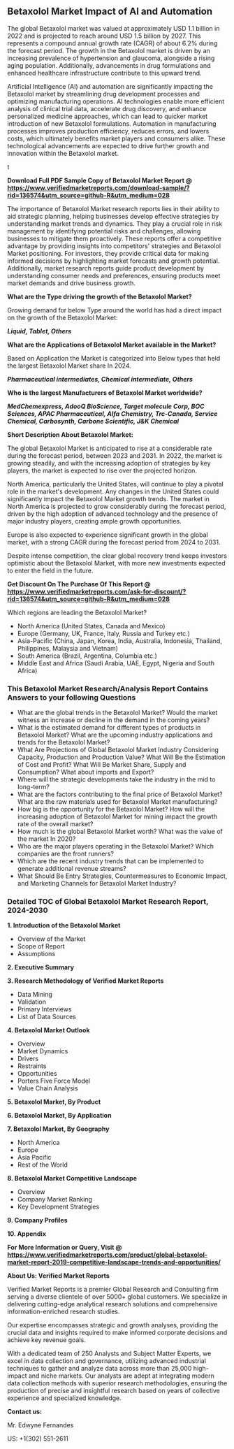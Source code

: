 <h2>Betaxolol Market Impact of AI and Automation</h2><p>The global Betaxolol market was valued at approximately USD 1.1 billion in 2022 and is projected to reach around USD 1.5 billion by 2027. This represents a compound annual growth rate (CAGR) of about 6.2% during the forecast period. The growth in the Betaxolol market is driven by an increasing prevalence of hypertension and glaucoma, alongside a rising aging population. Additionally, advancements in drug formulations and enhanced healthcare infrastructure contribute to this upward trend.</p><p>Artificial Intelligence (AI) and automation are significantly impacting the Betaxolol market by streamlining drug development processes and optimizing manufacturing operations. AI technologies enable more efficient analysis of clinical trial data, accelerate drug discovery, and enhance personalized medicine approaches, which can lead to quicker market introduction of new Betaxolol formulations. Automation in manufacturing processes improves production efficiency, reduces errors, and lowers costs, which ultimately benefits market players and consumers alike. These technological advancements are expected to drive further growth and innovation within the Betaxolol market.</p>t</p><p id="" class=""><strong>Download Full PDF Sample Copy of Betaxolol Market Report @ <a href="https://www.verifiedmarketreports.com/download-sample/?rid=136574&utm_source=github-R&utm_medium=028" target="_blank">https://www.verifiedmarketreports.com/download-sample/?rid=136574&utm_source=github-R&utm_medium=028</a></strong></p><p>The importance of&nbsp;Betaxolol Market research reports lies in their ability to aid strategic planning, helping businesses develop effective strategies by understanding market trends and dynamics. They play a crucial role in risk management by identifying potential risks and challenges, allowing businesses to mitigate them proactively. These reports offer a competitive advantage by providing insights into competitors' strategies and Betaxolol Market positioning. For investors, they provide critical data for making informed decisions by highlighting market forecasts and growth potential. Additionally, market research reports guide product development by understanding consumer needs and preferences, ensuring products meet market demands and drive business growth.</p><p><strong>What are the&nbsp;Type driving the growth of the Betaxolol Market?</strong></p><p id="" class="">Growing demand for below Type around the world has had a direct impact on the growth of the Betaxolol Market:</p><em><strong>Liquid, Tablet, Others</strong></em></p><strong>What are the&nbsp;Applications&nbsp;of Betaxolol Market available in the Market?</strong></p><p id="" class="">Based on Application the Market is categorized into Below types that held the largest Betaxolol Market share In 2024.</p><em><strong>Pharmaceutical intermediates, Chemical intermediate, Others</strong></em></p><strong>Who is the largest Manufacturers of Betaxolol Market worldwide?</strong></p><p><em><strong>MedChemexpress, AdooQ BioScience, Target molecule Corp, BOC Sciences, APAC Pharmaceutical, Alfa Chemistry, Trc-Canada, Service Chemical, Carbosynth, Carbone Scientific, J&K Chemical</strong></em></p><p id="" class=""><strong>Short Description About Betaxolol Market:</strong></p><p>The global Betaxolol Market is anticipated to rise at a considerable rate during the forecast period, between 2023 and 2031. In 2022, the market is growing steadily, and with the increasing adoption of strategies by key players, the market is expected to rise over the projected horizon.</p><p>North America, particularly the United States, will continue to play a pivotal role in the market's development. Any changes in the United States could significantly impact the Betaxolol Market growth trends. The market in North America is projected to grow considerably during the forecast period, driven by the high adoption of advanced technology and the presence of major industry players, creating ample growth opportunities.</p><p>Europe is also expected to experience significant growth in the global market, with a strong CAGR during the forecast period from 2024 to 2031.</p><p>Despite intense competition, the clear global recovery trend keeps investors optimistic about the Betaxolol Market, with more new investments expected to enter the field in the future.</p><p id="" class=""><strong>Get Discount On The Purchase Of This Report @ <a href="https://www.verifiedmarketreports.com/ask-for-discount/?rid=136574&utm_source=github-R&utm_medium=028" target="_blank">https://www.verifiedmarketreports.com/ask-for-discount/?rid=136574&utm_source=github-R&utm_medium=028</a></strong></p>Which regions are leading the Betaxolol Market?</p><ul><li>North America (United States, Canada and Mexico)</li><li>Europe (Germany, UK, France, Italy, Russia and Turkey etc.)</li><li>Asia-Pacific (China, Japan, Korea, India, Australia, Indonesia, Thailand, Philippines, Malaysia and Vietnam)</li><li>South America (Brazil, Argentina, Columbia etc.)</li><li>Middle East and Africa (Saudi Arabia, UAE, Egypt, Nigeria and South Africa)</li></ul><h3 id="" class="">This Betaxolol Market Research/Analysis Report Contains Answers to your following Questions</h3><ul><li>What are the global trends in the Betaxolol Market? Would the market witness an increase or decline in the demand in the coming years?</li><li>What is the estimated demand for different types of products in Betaxolol Market? What are the upcoming industry applications and trends for the Betaxolol Market?</li><li>What Are Projections of Global Betaxolol Market Industry Considering Capacity, Production and Production Value? What Will Be the Estimation of Cost and Profit? What Will Be Market Share, Supply and Consumption? What about imports and Export?</li><li>Where will the strategic developments take the industry in the mid to long-term?</li><li>What are the factors contributing to the final price of Betaxolol Market? What are the raw materials used for Betaxolol Market manufacturing?</li><li>How big is the opportunity for the Betaxolol Market? How will the increasing adoption of Betaxolol Market for mining impact the growth rate of the overall market?</li><li>How much is the global Betaxolol Market worth? What was the value of the market In 2020?</li><li>Who are the major players operating in the Betaxolol Market? Which companies are the front runners?</li><li>Which are the recent industry trends that can be implemented to generate additional revenue streams?</li><li>What Should Be Entry Strategies, Countermeasures to Economic Impact, and Marketing Channels for Betaxolol Market Industry?</li></ul><h3 id="" class="">Detailed TOC of Global Betaxolol Market Research Report, 2024-2030</h3><p id="" class=""><strong>1. Introduction of the Betaxolol Market</strong></p><ul><li>Overview of the Market</li><li>Scope of Report</li><li>Assumptions</li></ul><p id="" class=""><strong>2. Executive Summary</strong></p><p id="" class=""><strong>3. Research Methodology of Verified Market Reports</strong></p><ul><li>Data Mining</li><li>Validation</li><li>Primary Interviews</li><li>List of Data Sources</li></ul><p id="" class=""><strong>4. Betaxolol Market Outlook</strong></p><ul><li>Overview</li><li>Market Dynamics</li><li>Drivers</li><li>Restraints</li><li>Opportunities</li><li>Porters Five Force Model</li><li>Value Chain Analysis</li></ul><p id="" class=""><strong>5. Betaxolol Market, By Product</strong></p><p id="" class=""><strong>6. Betaxolol Market, By Application</strong></p><p id="" class=""><strong>7. Betaxolol Market, By Geography</strong></p><ul><li>North America</li><li>Europe</li><li>Asia Pacific</li><li>Rest of the World</li></ul><p id="" class=""><strong>8. Betaxolol Market Competitive Landscape</strong></p><ul><li>Overview</li><li>Company Market Ranking</li><li>Key Development Strategies</li></ul><p id="" class=""><strong>9. Company Profiles</strong></p><p id="" class=""><strong>10. Appendix</strong></p><p id="" class=""><strong>For More Information or Query, Visit @ <a href="https://www.verifiedmarketreports.com/product/global-betaxolol-market-report-2019-competitive-landscape-trends-and-opportunities/" target="_blank">https://www.verifiedmarketreports.com/product/global-betaxolol-market-report-2019-competitive-landscape-trends-and-opportunities/</a></strong></p><p id="" class=""><strong>About Us: Verified Market Reports</strong></p><p id="" class="">Verified Market Reports is a premier Global Research and Consulting firm serving a diverse clientele of over 5000+ global customers. We specialize in delivering cutting-edge analytical research solutions and comprehensive information-enriched research studies.</p><p id="" class="">Our expertise encompasses strategic and growth analyses, providing the crucial data and insights required to make informed corporate decisions and achieve key revenue goals.</p><p id="" class="">With a dedicated team of 250 Analysts and Subject Matter Experts, we excel in data collection and governance, utilizing advanced industrial techniques to gather and analyze data across more than 25,000 high-impact and niche markets. Our analysts are adept at integrating modern data collection methods with superior research methodologies, ensuring the production of precise and insightful research based on years of collective experience and specialized knowledge.</p><p id="" class=""><strong>Contact us:</strong></p><p id="" class="">Mr. Edwyne Fernandes</p><p id="" class="">US: +1(302) 551-2611</p>